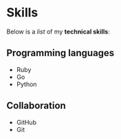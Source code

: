 # Skills 

Below is a _list_ of my **technical skills**:

## Programming languages
- Ruby
- Go
- Python

## Collaboration
- GitHub
- Git

